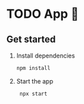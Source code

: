 # TODO App 👋

## Get started

1. Install dependencies

   ```bash
   npm install
   ```

2. Start the app

   ```bash
    npx start
   ```



